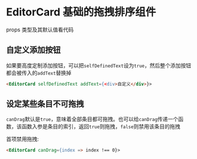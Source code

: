 # EditorCard 基础的拖拽排序组件
props 类型及其默认值看代码

## 自定义添加按钮
如果要高度定制添加按钮，可以把`selfDefinedText`设为`true`，然后整个添加按钮都会被传入的`addText`替换掉

```html
<EditorCard selfDefinedText addText={<div>自定义</div>}>
```

## 设定某些条目不可拖拽
`canDrag`默认是`true`，意味着全部条目都可拖拽。也可以给`canDrag`传递一个函数，该函数入参是条目的索引，返回`true`则拖拽，`false`则禁用该条目的拖拽

首项禁用拖拽:
```html
<EditorCard canDrag={index => index !== 0}>
```
